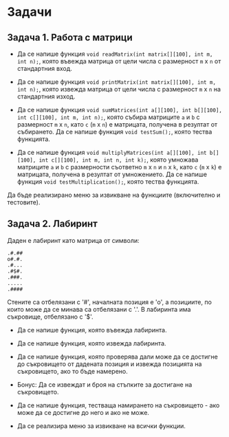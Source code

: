 # Задачи

## Задача 1. Работа с матрици

- Да се напише функция `void readMatrix(int matrix[][100], int m, int n);`, която въвежда матрица от цели числа с размерност `m` x `n` от стандартния вход.

- Да се напише функция `void printMatrix(int matrix[][100], int m, int n);`, която извежда матрица от цели числа с размерност `m` x `n` на стандартния изход.

- Да се напише функция `void sumMatrices(int a[][100], int b[][100], int c[][100], int m, int n);`, която събира матриците `a` и `b` с размерност `m` x `n`, като `c` (`m` x `n`) е матрицата, получена в резултат от събирането. Да се напише функция `void testSum();`, която тества функцията.

- Да се напише функция `void multiplyMatrices(int a[][100], int b[][100], int c[][100], int m, int n, int k);`, която умножава матриците `a` и `b` с размерности съответно `m` x `n` и `n` x `k`, като `c` (`m` x `k`) е матрицата, получена в резултат от умножението. Да се напише функция `void testMultiplication();`, която тества функцията.

Да бъде реализирано меню за извикване на функциите (включително и тестовите).


## Задача 2. Лабиринт

Даден е лабиринт като матрица от символи:

	.#.##
	o#.#.
	.#...
	.#$#.
	.###.
	.....
	.####

Стените са отбелязани с '#', началната позиция е 'о', а позициите, по които може да се минава са отбелязани с '.'. 
В лабиринта има съкровище, отбелязано с '$'. 

- Да се напише функция, която въвежда лабиринта.

- Да се напише функция, която извежда лабиринта.

- Да се напише функция, която проверява дали може да се достигне до съкровището от дадената позиция 
и извежда позицията на съкровището, ако то бъде намерено.

- Бонус: Да се извеждат и броя на стъпките за достигане на съкровището.

- Да се напише функция, тестваща намирането на съкровището - ако може да се достигне до него и ако не може.

- Да се реализира меню за извикване на всички функции.
